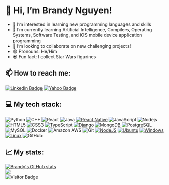 # 👋 Hi, I’m Brandy Nguyen!
- 👀 I’m interested in learning new programming languages and skills
- 🌱 I’m currently learning Artificial Intelligence, Compilers, Operating Systems, Software Testing, and iOS mobile device application programming
- 💞️ I’m looking to collaborate on new challenging projects!
- 😄 Pronouns: He/Him
- 😎 Fun fact: I collect Star Wars figurines

## 📫 How to reach me:
[![Linkedin Badge](https://img.shields.io/badge/-BrandyNguyen2-blue?style=flat-square&logo=Linkedin&logoColor=white&link=https://www.linkedin.com/in/brandynguyen02/)](https://www.linkedin.com/in/brandynguyen02/)
[![Yahoo Badge](https://img.shields.io/badge/-Brandy.Nguyen02@yahoo.com-c14438?style=flat-square&logo=Yahoo&logoColor=white&link=mailto:Brandy.Nguyen02@yahoo.com)](mailto:Brandy.Nguyen02@yahoo.com)

## 💻 My tech stack:
![Python](https://img.shields.io/badge/-Python-black?style=flat-square&logo=Python)
![C++](https://img.shields.io/badge/-C++-00599C?style=flat-square&logo=c)
![React](https://img.shields.io/badge/-React-black?style=flat-square&logo=react)
![Java](https://img.shields.io/badge/-Java-E34A86?style=flat-square&logo=Java)
[![React Native](https://img.shields.io/badge/React_Native-%2320232a.svg?logo=react&logoColor=%2361DAFB)](#)
![JavaScript](https://img.shields.io/badge/-JavaScript-black?style=flat-square&logo=javascript)
![Nodejs](https://img.shields.io/badge/-Nodejs-black?style=flat-square&logo=Node.js)
![HTML5](https://img.shields.io/badge/-HTML5-E34F26?style=flat-square&logo=html5&logoColor=white)
![CSS3](https://img.shields.io/badge/-CSS3-1572B6?style=flat-square&logo=css3)
![TypeScript](https://img.shields.io/badge/-TypeScript-007ACC?style=flat-square&logo=typescript)
[![Django](https://img.shields.io/badge/Django-%23092E20.svg?logo=django&logoColor=white)](#)
![MongoDB](https://img.shields.io/badge/-MongoDB-black?style=flat-square&logo=mongodb)
![PostgreSQL](https://img.shields.io/badge/-PostgreSQL-336791?style=flat-square&logo=postgresql)
![MySQL](https://img.shields.io/badge/-MySQL-black?style=flat-square&logo=mysql)
![Docker](https://img.shields.io/badge/-Docker-black?style=flat-square&logo=docker)
![Amazon AWS](https://img.shields.io/badge/Amazon%20AWS-232F3E?style=flat-square&logo=amazon-aws)
![Git](https://img.shields.io/badge/-Git-black?style=flat-square&logo=git)
[![NodeJS](https://img.shields.io/badge/Node.js-6DA55F?logo=node.js&logoColor=white)](#)
[![Ubuntu](https://img.shields.io/badge/Ubuntu-E95420?logo=ubuntu&logoColor=white)](#)
[![Windows](https://custom-icon-badges.demolab.com/badge/Windows-0078D6?logo=windows11&logoColor=white)](#)
[![Linux](https://img.shields.io/badge/Linux-FCC624?logo=linux&logoColor=black)](#)
![GitHub](https://img.shields.io/badge/-GitHub-181717?style=flat-square&logo=github)
## 📈 My stats:
[![Brandy's GitHub stats](https://github-readme-stats.vercel.app/api?username=BrandyNguyen2)](https://github.com/BrandyNguyen2/github-readme-stats)<br/>
<img src="https://github-readme-stats.vercel.app/api/top-langs/?username=BrandyNguyen2&theme=algolia&layout=compact&langs_count=10"><br/>
![Visitor Badge](https://visitor-badge.laobi.icu/badge?page_id=BrandyNguyen2)
<!---
BrandyNguyen2/BrandyNguyen2 is a ✨ special ✨ repository because its `README.md` (this file) appears on your GitHub profile.
You can click the Preview link to take a look at your changes.
--->
